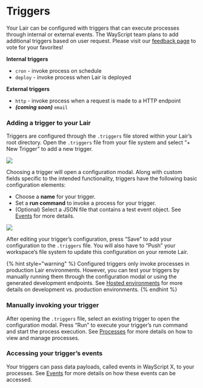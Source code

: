 # Triggers

Your Lair can be configured with triggers that can execute processes through internal or external events. The WayScript team plans to add additional triggers based on user request. Please visit our [feedback page](http://wayscript.canny.io/wayscript-x) to vote for your favorites!

**Internal triggers**

* `cron` - invoke process on schedule
* `deploy` - invoke process when Lair is deployed

**External triggers**

* `http` - invoke process when a request is made to a HTTP endpoint
* _**(coming soon)**_ `email`

### Adding a trigger to your Lair

Triggers are configured through the `.triggers` file stored within your Lair’s root directory. Open the `.triggers` file from your file system and select “+ New Trigger” to add a new trigger.

![](https://codahosted.io/docs/2kDMDaZ6QP/blobs/bl-7r4AdieLZI/38dea46748c5d047a11db97c4601a98185f5e092db6ec6d77cf93090a2e8471f521de7d93e446c3906aab2a48ef7a6b81454d5843dbe4c5bc244fb267c21e5e76908db7a36b091a2278b90dbca0d8be3e4fe7283b6a47890feb67d3c83f84904b0049115)

Choosing a trigger will open a configuration modal. Along with custom fields specific to the intended functionality, triggers have the following basic configuration elements:

* Choose a **name** for your trigger.
* Set a **run command** to invoke a process for your trigger.
* (Optional) Select a JSON file that contains a test event object. See [Events](events.md) for more details.

![](https://codahosted.io/docs/2kDMDaZ6QP/blobs/bl-KKu-fOByjs/e45a4b3e1c99a95e4823d58ea3f21d4667ab25d2f3abab80100cd00a986a778a58761f29dcfe928034207914b3dec2b62a354202641f4d874a489f3e5b75ef68c44102604b6dbc3f297bf01fd4cfd429e962ff9d9e6ff39a35b2a7613134941adfaced02)

After editing your trigger’s configuration, press “Save” to add your configuration to the `.triggers` file. You will also have to “Push” your workspace’s file system to update this configuration on your remote Lair.

{% hint style="warning" %}
Configured triggers only invoke processes in production Lair environments. However, you can test your triggers by manually running them through the configuration modal or using the generated development endpoints. See [Hosted environments](../managing-tools/environments.md) for more details on development vs. production environments.
{% endhint %}

### Manually invoking your trigger

After opening the `.triggers` file, select an existing trigger to open the configuration modal. Press “Run” to execute your trigger’s run command and start the process execution. See [Processes](../testing-and-visiblity/processes.md) for more details on how to view and manage processes.

### Accessing your trigger’s events

Your triggers can pass data payloads, called events in WayScript X, to your processes. See [Events](events.md) for more details on how these events can be accessed.
